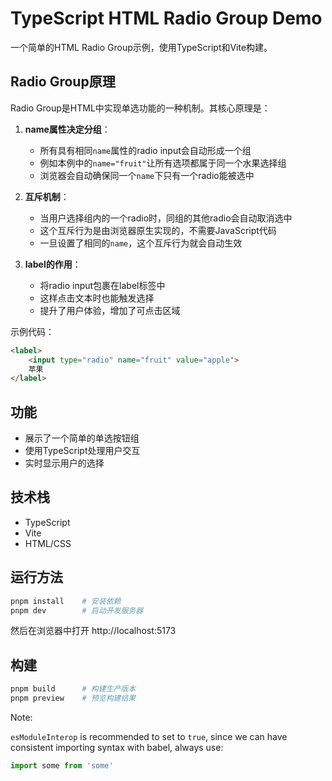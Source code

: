 TypeScript HTML Radio Group Demo
===========================

一个简单的HTML Radio Group示例，使用TypeScript和Vite构建。

## Radio Group原理

Radio Group是HTML中实现单选功能的一种机制。其核心原理是：

1. **name属性决定分组**：
   - 所有具有相同`name`属性的radio input会自动形成一个组
   - 例如本例中的`name="fruit"`让所有选项都属于同一个水果选择组
   - 浏览器会自动确保同一个`name`下只有一个radio能被选中

2. **互斥机制**：
   - 当用户选择组内的一个radio时，同组的其他radio会自动取消选中
   - 这个互斥行为是由浏览器原生实现的，不需要JavaScript代码
   - 一旦设置了相同的`name`，这个互斥行为就会自动生效

3. **label的作用**：
   - 将radio input包裹在label标签中
   - 这样点击文本时也能触发选择
   - 提升了用户体验，增加了可点击区域

示例代码：
```html
<label>
    <input type="radio" name="fruit" value="apple">
    苹果
</label>
```

## 功能
- 展示了一个简单的单选按钮组
- 使用TypeScript处理用户交互
- 实时显示用户的选择

## 技术栈
- TypeScript
- Vite
- HTML/CSS

## 运行方法

```bash
pnpm install    # 安装依赖
pnpm dev        # 启动开发服务器
```

然后在浏览器中打开 http://localhost:5173

## 构建

```bash
pnpm build      # 构建生产版本
pnpm preview    # 预览构建结果
```

Note:

`esModuleInterop` is recommended to set to `true`,
since we can have consistent importing syntax with babel,
always use:

```javascript
import some from 'some'
```
